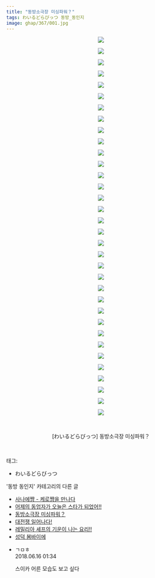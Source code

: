 ```yaml
---
title: "동방소극장 미싱파워？"
tags: わいるどらびっつ 동방_동인지
image: ghap/367/001.jpg
---
```

<div class="article">
<p style="text-align: center; clear: none; float: none;"><img src="{{ site.nasurl }}/ghap/367/001.jpg"/></p>
<p style="text-align: center; clear: none; float: none;"><img src="{{ site.nasurl }}/ghap/367/002.jpg"/></p>
<p style="text-align: center; clear: none; float: none;"><img src="{{ site.nasurl }}/ghap/367/003.jpg"/></p>
<p style="text-align: center; clear: none; float: none;"><img src="{{ site.nasurl }}/ghap/367/004.jpg"/></p>
<p style="text-align: center; clear: none; float: none;"><img src="{{ site.nasurl }}/ghap/367/005.jpg"/></p>
<p style="text-align: center; clear: none; float: none;"><img src="{{ site.nasurl }}/ghap/367/006.jpg"/></p>
<p style="text-align: center; clear: none; float: none;"><img src="{{ site.nasurl }}/ghap/367/007.jpg"/></p>
<p style="text-align: center; clear: none; float: none;"><img src="{{ site.nasurl }}/ghap/367/008.jpg"/></p>
<p style="text-align: center; clear: none; float: none;"><img src="{{ site.nasurl }}/ghap/367/009.jpg"/></p>
<p style="text-align: center; clear: none; float: none;"><img src="{{ site.nasurl }}/ghap/367/010.jpg"/></p>
<p style="text-align: center; clear: none; float: none;"><img src="{{ site.nasurl }}/ghap/367/011.jpg"/></p>
<p style="text-align: center; clear: none; float: none;"><img src="{{ site.nasurl }}/ghap/367/012.jpg"/></p>
<p style="text-align: center; clear: none; float: none;"><img src="{{ site.nasurl }}/ghap/367/013.jpg"/></p>
<p style="text-align: center; clear: none; float: none;"><img src="{{ site.nasurl }}/ghap/367/014.jpg"/></p>
<p style="text-align: center; clear: none; float: none;"><img src="{{ site.nasurl }}/ghap/367/015.jpg"/></p>
<p style="text-align: center; clear: none; float: none;"><img src="{{ site.nasurl }}/ghap/367/016.jpg"/></p>
<p style="text-align: center; clear: none; float: none;"><img src="{{ site.nasurl }}/ghap/367/017.jpg"/></p>
<p style="text-align: center; clear: none; float: none;"><img src="{{ site.nasurl }}/ghap/367/018.jpg"/></p>
<p style="text-align: center; clear: none; float: none;"><img src="{{ site.nasurl }}/ghap/367/019.jpg"/></p>
<p style="text-align: center; clear: none; float: none;"><img src="{{ site.nasurl }}/ghap/367/020.jpg"/></p>
<p style="text-align: center; clear: none; float: none;"><img src="{{ site.nasurl }}/ghap/367/021.jpg"/></p>
<p style="text-align: center; clear: none; float: none;"><img src="{{ site.nasurl }}/ghap/367/022.jpg"/></p>
<p style="text-align: center; clear: none; float: none;"><img src="{{ site.nasurl }}/ghap/367/023.jpg"/></p>
<p style="text-align: center; clear: none; float: none;"><img src="{{ site.nasurl }}/ghap/367/024.jpg"/></p>
<p style="text-align: center; clear: none; float: none;"><img src="{{ site.nasurl }}/ghap/367/025.jpg"/></p>
<p style="text-align: center; clear: none; float: none;"><img src="{{ site.nasurl }}/ghap/367/026.jpg"/></p>
<p style="text-align: center; clear: none; float: none;"><img src="{{ site.nasurl }}/ghap/367/027.jpg"/></p>
<p style="text-align: center; clear: none; float: none;"><img src="{{ site.nasurl }}/ghap/367/028.jpg"/></p>
<p style="text-align: center; clear: none; float: none;"><img src="{{ site.nasurl }}/ghap/367/029.jpg"/></p>
<p style="text-align: center; clear: none; float: none;"><img src="{{ site.nasurl }}/ghap/367/030.jpg"/></p>
<p style="text-align: center; clear: none; float: none;"><img src="{{ site.nasurl }}/ghap/367/031.jpg"/></p>
<p style="text-align: center; clear: none; float: none;"><img src="{{ site.nasurl }}/ghap/367/032.jpg"/></p>
<p style="text-align: center; clear: none; float: none;"><img src="{{ site.nasurl }}/ghap/367/033.jpg"/></p>
<p style="text-align: center; clear: none; float: none;"><img src="{{ site.nasurl }}/ghap/367/034.jpg"/></p>
<p style="text-align: center; clear: none; float: none;"><br/></p>
<p style="text-align: center; clear: none; float: none;">[わいるどらびっつ] 동방소극장 미싱파워？</p>
<p><br/></p>
</div><div class="tagTrail">
<p>태그: </p>
<ul>
<li>わいるどらびっつ</li>
</ul>
</div><div class="another">
<p>'동방 동인지' 카테고리의 다른 글</p>
<ul>
<li><a href="/2016-06-20-ghap_370">사나에쨩 - 케로쨩을 만나다</a></li>
<li><a href="/2016-06-20-ghap_369">어제의 동업자가 오늘은 스타가 되었어!!</a></li>
<li><a href="/2016-06-20-ghap_367">동방소극장 미싱파워？</a></li>
<li><a href="/2016-06-20-ghap_366">대전쟁 일어나다!</a></li>
<li><a href="/2016-06-20-ghap_365">레밀리아 셰프의 기운이 나는 요리!!</a></li>
<li><a href="/2016-06-20-ghap_364">성덕 봄바이에</a></li>
</ul>
</div><div class="cb_module cb_fluid">
<div class="cb_wrt cb_profile">
<div class="comment">
<ul>
<li class="cb_thumb_off" id="comment15271338">
<div class="cb_comment_area">
<div class="cb_info_area">
<div class="cb_section">
<span class="cb_nick_name">ㄱㅁㅎ</span>
</div>
<div class="cb_section">
<span class="cb_date">2018.06.16 01:34 </span>
</div>
</div>
<div class="cb_dsc_comment">
<p class="cb_dsc">
											스이카 어른 모습도 보고 싶다
										</p>
</div>
</div></li>
</ul>
</div>
</div><!-- commentList close -->
</div>